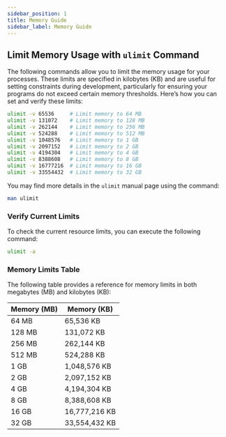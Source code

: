 ```yaml
---
sidebar_position: 1
title: Memory Guide
sidebar_label: Memory Guide
---
```


## Limit Memory Usage with `ulimit` Command

The following commands allow you to limit the memory usage for your processes. These limits are specified in kilobytes (KB) and are useful for setting constraints during development, particularly for ensuring your programs do not exceed certain memory thresholds. Here’s how you can set and verify these limits:

```bash
ulimit -v 65536     # Limit memory to 64 MB
ulimit -v 131072    # Limit memory to 128 MB
ulimit -v 262144    # Limit memory to 256 MB
ulimit -v 524288    # Limit memory to 512 MB
ulimit -v 1048576   # Limit memory to 1 GB
ulimit -v 2097152   # Limit memory to 2 GB
ulimit -v 4194304   # Limit memory to 4 GB
ulimit -v 8388608   # Limit memory to 8 GB
ulimit -v 16777216  # Limit memory to 16 GB
ulimit -v 33554432  # Limit memory to 32 GB
```

You may find more details in the `ulimit` manual page using the command:

```bash
man ulimit
```

### Verify Current Limits

To check the current resource limits, you can execute the following command:

```bash
ulimit -a
```

### Memory Limits Table

The following table provides a reference for memory limits in both megabytes (MB) and kilobytes (KB):

| Memory (MB) | Memory (KB) |
|--------------|--------------|
| 64 MB        | 65,536 KB    |
| 128 MB       | 131,072 KB   |
| 256 MB       | 262,144 KB   |
| 512 MB       | 524,288 KB   |
| 1 GB         | 1,048,576 KB |
| 2 GB         | 2,097,152 KB |
| 4 GB         | 4,194,304 KB |
| 8 GB         | 8,388,608 KB |
| 16 GB        | 16,777,216 KB|
| 32 GB        | 33,554,432 KB|
```